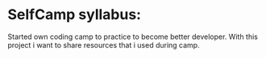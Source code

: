 # SelfCamp syllabus:
 Started own coding camp to practice to become better developer.
 With this project i want to share resources that i used during camp. 
